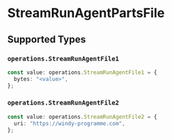 # StreamRunAgentPartsFile


## Supported Types

### `operations.StreamRunAgentFile1`

```typescript
const value: operations.StreamRunAgentFile1 = {
  bytes: "<value>",
};
```

### `operations.StreamRunAgentFile2`

```typescript
const value: operations.StreamRunAgentFile2 = {
  uri: "https://windy-programme.com",
};
```


